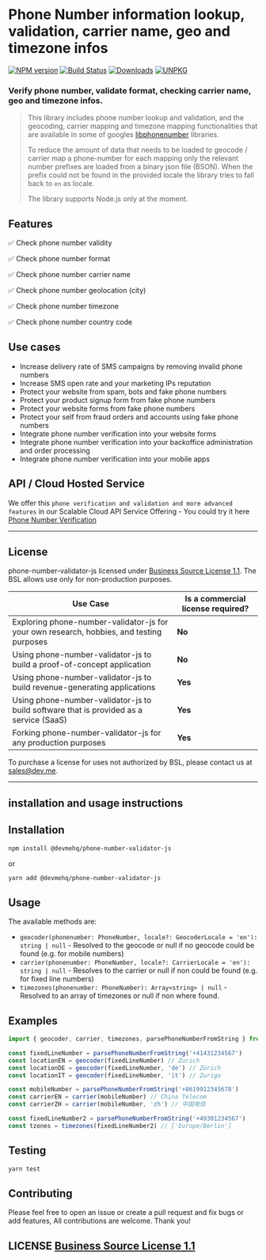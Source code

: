 # Phone Number information lookup, validation,  carrier name, geo and timezone infos

[![NPM version](https://badgen.net/npm/v/@devmehq/phone-number-validator-js)](https://npm.im/@devmehq/phone-number-validator-js)
[![Build Status](https://github.com/devmehq/phone-number-validator-js/workflows/CI/badge.svg)](https://github.com/devmehq/phone-number-validator-js/actions)
[![Downloads](https://img.shields.io/npm/dm/phone-number-validator-js.svg)](https://www.npmjs.com/package/phone-number-validator-js)
[![UNPKG](https://img.shields.io/badge/UNPKG-OK-179BD7.svg)](https://unpkg.com/browse/@devmehq/phone-number-validator-js@latest/)

### Verify phone number, validate format, checking carrier name, geo and timezone infos.

> This library includes phone number lookup and validation, and the geocoding, carrier mapping and timezone mapping functionalities that are available in some of googles [libphonenumber](https://github.com/google/libphonenumber) libraries.
> 
> To reduce the amount of data that needs to be loaded to geocode / carrier map a phone-number for each mapping only the relevant number prefixes are loaded from a binary json file (BSON).
 When the prefix could not be found in the provided locale the library tries to fall back to `en` as locale.
> 
> The library supports Node.js only at the moment.


## Features
✅ Check phone number validity

✅ Check phone number format

✅ Check phone number carrier name

✅ Check phone number geolocation (city)

✅ Check phone number timezone

✅ Check phone number country code


## Use cases
- Increase delivery rate of SMS campaigns by removing invalid phone numbers
- Increase SMS open rate and your marketing IPs reputation
- Protect your website from spam, bots and fake phone numbers
- Protect your product signup form from fake phone numbers
- Protect your website forms from fake phone numbers
- Protect your self from fraud orders and accounts using fake phone numbers
- Integrate phone number verification into your website forms
- Integrate phone number verification into your backoffice administration and order processing
- Integrate phone number verification into your mobile apps

## API / Cloud Hosted Service
We offer this `phone verification and validation and more advanced features` in our Scalable Cloud API Service Offering - You could try it here [Phone Number Verification](https://dev.me/products/phone)

---

## License

phone-number-validator-js licensed under [Business Source License 1.1](LICENSE).
The BSL allows use only for non-production purposes.

| Use Case | Is a commercial license required?|
|----------|-----------|
| Exploring phone-number-validator-js for your own research, hobbies, and testing purposes | **No** |
| Using phone-number-validator-js to build a proof-of-concept application | **No** |
| Using phone-number-validator-js to build revenue-generating applications | **Yes** |
| Using phone-number-validator-js to build software that is provided as a service (SaaS) | **Yes** |
| Forking phone-number-validator-js for any production purposes | **Yes** |

To purchase a license for uses not authorized by BSL, please contact us at [sales@dev.me](mailto:sales@dev.me?subject=Interested%20in%20phone-number-validator-js%20commercial%20license).

---

## installation and usage instructions

## Installation

```sh
npm install @devmehq/phone-number-validator-js
```

or

```sh
yarn add @devmehq/phone-number-validator-js
```

## Usage

The available methods are:

- `geocoder(phonenumber: PhoneNumber, locale?: GeocoderLocale = 'en'): string | null` - Resolved to the geocode or null if no geocode could be found (e.g. for mobile numbers)
- `carrier(phonenumber: PhoneNumber, locale?: CarrierLocale = 'en'): string | null` - Resolves to the carrier or null if non could be found (e.g. for fixed line numbers)
- `timezones(phonenumber: PhoneNumber): Array<string> | null` - Resolved to an array of timezones or null if non where found.

## Examples

```js
import { geocoder, carrier, timezones, parsePhoneNumberFromString } from '@devmehq/phone-number-validator-js'

const fixedLineNumber = parsePhoneNumberFromString('+41431234567')
const locationEN = geocoder(fixedLineNumber) // Zurich
const locationDE = geocoder(fixedLineNumber, 'de') // Zürich
const locationIT = geocoder(fixedLineNumber, 'it') // Zurigo

const mobileNumber = parsePhoneNumberFromString('+8619912345678')
const carrierEN = carrier(mobileNumber) // China Telecom
const carrierZH = carrier(mobileNumber, 'zh') // 中国电信

const fixedLineNumber2 = parsePhoneNumberFromString('+49301234567')
const tzones = timezones(fixedLineNumber2) // ['Europe/Berlin']
```


## Testing
```bash
yarn test
```

## Contributing
Please feel free to open an issue or create a pull request and fix bugs or add features, All contributions are welcome. Thank you!

## LICENSE [Business Source License 1.1](LICENSE.md)
